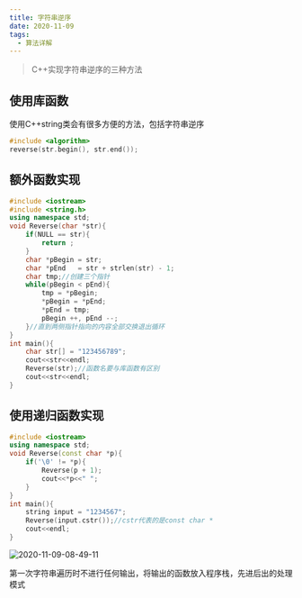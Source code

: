 ```yaml
---
title: 字符串逆序
date: 2020-11-09
tags:
  - 算法详解
---
```


> C++实现字符串逆序的三种方法

<!-- more -->

## 使用库函数

使用C++string类会有很多方便的方法，包括字符串逆序

```cpp
#include <algorithm>
reverse(str.begin(), str.end());
```
## 额外函数实现

```cpp
#include <iostream>
#include <string.h>
using namespace std;
void Reverse(char *str){
	if(NULL == str){
		return ;
	}
	char *pBegin = str;
	char *pEnd   = str + strlen(str) - 1;
 	char tmp;//创建三个指针
	while(pBegin < pEnd){
		tmp = *pBegin;
		*pBegin = *pEnd;
		*pEnd = tmp;
		pBegin ++, pEnd --;
	}//直到两侧指针指向的内容全部交换退出循环
}
int main(){
	char str[] = "123456789";
	cout<<str<<endl;
	Reverse(str);//函数名要与库函数有区别
	cout<<str<<endl;
}
```

## 使用递归函数实现

```cpp
#include <iostream>
using namespace std; 
void Reverse(const char *p){
    if('\0' != *p){
        Reverse(p + 1);
        cout<<*p<<" ";
    }
}
int main(){
    string input = "1234567";
    Reverse(input.cstr());//cstr代表的是const char *
    cout<<endl;
}
```
![2020-11-09-08-49-11](https://raw.githubusercontent.com/fengwei2002/Pictures_02/master/img/2020-11-09-08-49-11.png)

第一次字符串遍历时不进行任何输出，将输出的函数放入程序栈，先进后出的处理模式
